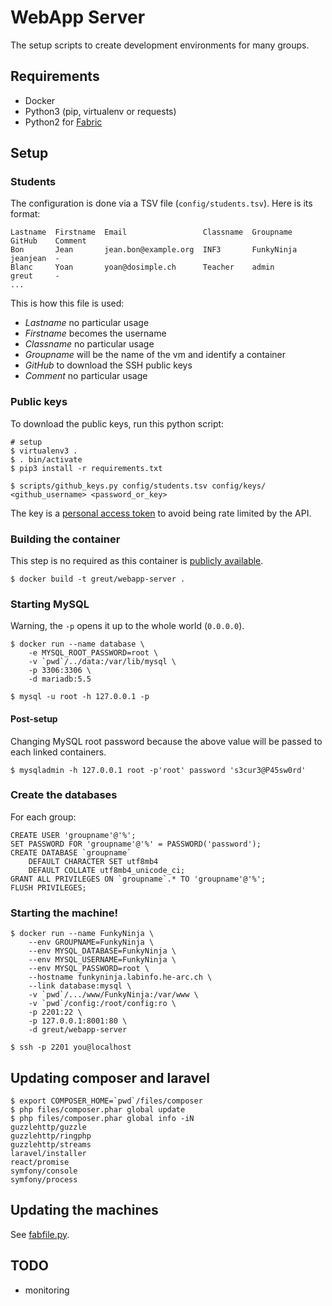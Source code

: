 # WebApp Server

The setup scripts to create development environments for many groups.

## Requirements

 * Docker
 * Python3 (pip, virtualenv or requests)
 * Python2 for [Fabric](http://docs.fabfile.org/)

## Setup

### Students

The configuration is done via a TSV file (`config/students.tsv`). Here is its
format:

```csv
Lastname  Firstname  Email                 Classname  Groupname   GitHub    Comment
Bon       Jean       jean.bon@example.org  INF3       FunkyNinja  jeanjean  -
Blanc     Yoan       yoan@dosimple.ch      Teacher    admin       greut     -
...
```

This is how this file is used:

* *Lastname* no particular usage
* *Firstname* becomes the username
* *Classname* no particular usage
* *Groupname* will be the name of the vm and identify a container
* *GitHub* to download the SSH public keys
* *Comment* no particular usage

### Public keys

To download the public keys, run this python script:

```shell
# setup
$ virtualenv3 .
$ . bin/activate
$ pip3 install -r requirements.txt

$ scripts/github_keys.py config/students.tsv config/keys/ <github_username> <password_or_key>
```

The key is a [personal access token](https://github.com/settings/tokens) to
avoid being rate limited by the API.

### Building the container

This step is no required as this container is [publicly
available](https://hub.docker.com/r/greut/webapp-server/).

```
$ docker build -t greut/webapp-server .
```

### Starting MySQL

Warning, the `-p` opens it up to the whole world (`0.0.0.0`).

```shell
$ docker run --name database \
    -e MYSQL_ROOT_PASSWORD=root \
    -v `pwd`/../data:/var/lib/mysql \
    -p 3306:3306 \
    -d mariadb:5.5

$ mysql -u root -h 127.0.0.1 -p
```

#### Post-setup

Changing MySQL root password because the above value will be passed to each
linked containers.

```shell
$ mysqladmin -h 127.0.0.1 root -p'root' password 's3cur3@P45sw0rd'
```

### Create the databases

For each group:

    CREATE USER 'groupname'@'%';
    SET PASSWORD FOR 'groupname'@'%' = PASSWORD('password');
    CREATE DATABASE `groupname`
        DEFAULT CHARACTER SET utf8mb4
        DEFAULT COLLATE utf8mb4_unicode_ci;
    GRANT ALL PRIVILEGES ON `groupname`.* TO 'groupname'@'%';
    FLUSH PRIVILEGES;

### Starting the machine!

```shell
$ docker run --name FunkyNinja \
    --env GROUPNAME=FunkyNinja \
    --env MYSQL_DATABASE=FunkyNinja \
    --env MYSQL_USERNAME=FunkyNinja \
    --env MYSQL_PASSWORD=root \
    --hostname funkyninja.labinfo.he-arc.ch \
    --link database:mysql \
    -v `pwd`/.../www/FunkyNinja:/var/www \
    -v `pwd`/config:/root/config:ro \
    -p 2201:22 \
    -p 127.0.0.1:8001:80 \
    -d greut/webapp-server

$ ssh -p 2201 you@localhost
```



## Updating composer and laravel

```shell
$ export COMPOSER_HOME=`pwd`/files/composer
$ php files/composer.phar global update
$ php files/composer.phar global info -iN
guzzlehttp/guzzle
guzzlehttp/ringphp
guzzlehttp/streams
laravel/installer
react/promise
symfony/console
symfony/process
```

## Updating the machines

See [fabfile.py](fabfile.py).

## TODO

* monitoring
